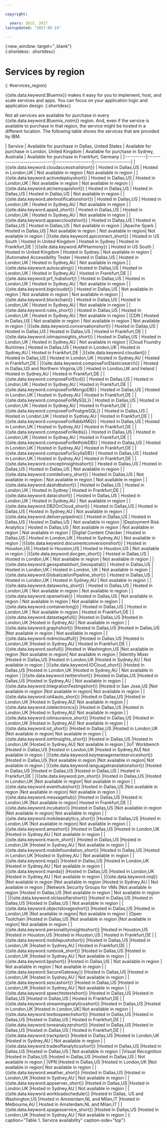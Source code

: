```yaml
---

copyright:

  years: 2015, 2017
lastupdated: "2017-05-15"

---
```


{:new_window: target="_blank"}  
{:shortdesc: .shortdesc}


# Services by region
{: #services_region}

{{site.data.keyword.Bluemix}} makes it easy for you to implement, host, and scale services and apps. You can focus on your application logic and application design. 
{:shortdesc}

Not all services are available for purchase in every {{site.data.keyword.Bluemix_notm}} region. And, even if the service is available to purchase in that region, the service might be hosted in a different location. The following table shows the services that are provided by IBM.



| Service | Available for purchase in Dallas, United States | Available for purchase in London, United Kingdom | Available for purchase in Sydney, Australia | Available for purchase in Frankfurt, Germany |
|:----------|:------------------------------|:------------------|:------------------|
|{{site.data.keyword.cloudaccesstrailshort}} | Hosted in Dallas,US | Hosted in London,UK | Not available in region | Not available in region |
|{{site.data.keyword.activedeployshort}} | Hosted in Dallas,US | Hosted in London,UK | Not available in region | Not available in region |
|{{site.data.keyword.alchemyapishort}} | Hosted in Dallas,US | Hosted in Dallas,US | Hosted in Dallas,US | Not available in region |
|{{site.data.keyword.alertnotificationshort}}	| Hosted in Dallas,US	| Hosted in London,UK	| Hosted in Sydney,AU | Not available in region |
|{{site.data.keyword.appid_short}} | Hosted in Dallas,US | Hosted in London,UK | Hosted in Sydney,AU | Not available in region |
|{{site.data.keyword.appseccloudshort}} | Hosted in Dallas,US | Hosted in Dallas,US | Hosted in Dallas,US | Not available in region |
|Apache Spark | Hosted in Dallas,US | Not available in region | Not available in region| Not available in region |
|{{site.data.keyword.apiconnect_short}} | Hosted in US South | Hosted in United Kingdom | Hosted in Sydney | Hosted in Frankfurt,DE |
|{{site.data.keyword.APIHarmony}} | Hosted in US South | Hosted in United Kingdom | Hosted in Sydney | Not available in region |
|Automated Accessibility Tester | Hosted in Dallas,US | Hosted in London,UK | Hosted in Sydney,AU | Not available in region |
|{{site.data.keyword.autoscaling}} | Hosted in Dallas,US | Hosted in London,UK | Hosted in Sydney,AU | Hosted in Frankfurt,DE |
|{{site.data.keyword.prf_hubshort}}	| Hosted in Dallas,US | Hosted in London,UK | Hosted in Sydney,AU | Not available in region |
|{{site.data.keyword.bigicloudst}} | Hosted in Dallas,US | Not available in region | Not available in region | Not available in region |
|{{site.data.keyword.blockchain}} | Hosted in Dallas,US | Hosted in London,UK | Hosted in Sydney,AU | Not available in region |
|{{site.data.keyword.rules_short}} | Hosted in Dallas,US | Hosted in London,UK | Hosted in Sydney,AU | Not available in region |
|CDN | Hosted in Dallas,US | Not available in region | Not available in region | Not available in region |
|{{site.data.keyword.conversationshort}} | Hosted in Dallas,US | Hosted in Dallas,US | Hosted in Dallas,US | Hosted in Frankfurt,DE |
|{{site.data.keyword.iotmapinsights_short}} | Hosted in Dallas,US | Hosted in London,UK | Hosted in Sydney,AU | Not available in region |
|Cloud Foundry Runtimes | Hosted in Dallas,US | Hosted in London,UK | Hosted in Sydney,AU | Hosted in Frankfurt,DE |
|{{site.data.keyword.cloudant}} | Hosted in Dallas,US | Hosted in London,UK | Hosted in Sydney,AU | Hosted in Frankfurt,DE |
|{{site.data.keyword.composeForElasticsearch}} | Hosted in Dallas,US and Northern Virginia,US | Hosted in London,UK and Ireland | Hosted in Sydney,AU | Hosted in Frankfurt,DE |
|{{site.data.keyword.composeForEtcd}}	| Hosted in Dallas,US	| Hosted in London,UK	| Hosted in Sydney,AU | Hosted in Frankfurt,DE |
|{{site.data.keyword.composeForMongoDB}} | Hosted in Dallas,US | Hosted in London,UK | Hosted in Sydney,AU | Hosted in Frankfurt,DE |
|{{site.data.keyword.composeForMySQL}} | Hosted in Dallas,US | Hosted in London,UK | Hosted in Sydney,AU | Hosted in Frankfurt,DE |
|{{site.data.keyword.composeForPostgreSQL}} | Hosted in Dallas,US | Hosted in London,UK | Hosted in Sydney,AU | Hosted in Frankfurt,DE |
|{{site.data.keyword.composeForRabbitMQ}}	| Hosted in Dallas,US	| Hosted in London,UK | Hosted in Sydney,AU | Hosted in Frankfurt,DE |
|{{site.data.keyword.composeForRedis}} | Hosted in Dallas,US	| Hosted in London,UK | Hosted in Sydney,AU | Hosted in Frankfurt,DE |
|{{site.data.keyword.composeForRethinkDB}} | Hosted in Dallas,US | Hosted in London,UK | Hosted in Sydney,AU | Hosted in Frankfurt,DE |
|{{site.data.keyword.composeForScyllaDB}} | Hosted in Dallas,US | Hosted in London,UK | Hosted in Sydney,AU | Hosted in Frankfurt,DE |
|{{site.data.keyword.conceptinsightsshort}}	| Hosted in Dallas,US	| Hosted in Dallas,US	| Hosted in Dallas,US | Not available in region |
|{{site.data.keyword.contdelivery_short}} | Hosted in Dallas,US | Not available in region | Not available in region | Not available in region |
|{{site.data.keyword.dashdbshort}} | Hosted in Dallas,US | Hosted in London,UK | Hosted in Sydney | Hosted in Frankfurt,DE |
|{{site.data.keyword.datacshort}}	| Hosted in Dallas,US	| Hosted in London,UK	| Hosted in Sydney,AU | Not available in region |
|{{site.data.keyword.DB2OnCloud_short}}	| Hosted in Dallas,US	| Hosted in Dallas,US	| Hosted in Sydney,AU | Not available in region |
|{{site.data.keyword.deliverypipeline}}	| Hosted in Dallas,US | Hosted in Dallas,US	| Hosted in Dallas,US | Not available in region |
|Deployment Risk Analytics | Hosted in Dallas,US | Not available in region | Not available in region | Not available in region |
|Digital Content Checker | Hosted in Dallas,US | Hosted in London,UK | Hosted in Sydney,AU | Not available in region |
|{{site.data.keyword.documentconversionshort}} | Hosted in Houston,US	| Hosted in Houston,US	| Hosted in Houston,US | Not available in region |
|{{site.data.keyword.docgen_short}}	| Hosted in Dallas,US	| Hosted in London,UK	| Not available in region | Not available in region |
|{{site.data.keyword.geospatialshort_Geospatial}}	| Hosted in Dallas,US	| Hosted in London,UK	| Hosted in London, UK | Not available in region |
|{{site.data.keyword.GlobalizationPipeline_short}}	| Hosted in Dallas,US	| Hosted in London,UK	| Hosted in Sydney,AU | Not available in region |
|{{site.data.keyword.dataworks_short}} | Hosted in Dallas,US | Hosted in London,UK | Not available in region | Not available in region |
|{{site.data.keyword.openwhisk}} | Hosted in Dallas,US | Not available in region | Not available in region | Not available in region |
|{{site.data.keyword.containerlong}} | Hosted in Dallas,US | Hosted in London,UK | Not available in region | Hosted in Frankfurt,DE |
|{{site.data.keyword.datastagefull}}		|Hosted in Dallas,US		|Hosted in London,UK		|Hosted in Sydney,AU | Not available in region |
|{{site.data.keyword.graphshort}}       |Hosted in Dallas,US		|Hosted in Dallas,US		|Not available in region | Not available in region |
|{{site.data.keyword.mdmcloudfull}}		|Hosted in Dallas,US		|Hosted in London,UK		|Hosted in Sydney,AU | Hosted in Frankfurt,DE |
|{{site.data.keyword.ssofull}}			|Hosted in Washington,US		|Not available in region		|Not available in region| Not available in region |
|Identity Mixer		|Hosted in Dallas,US		|Hosted in London,UK		|Hosted in Sydney,AU | Not available in region |
|{{site.data.keyword.IOCloud_short}}		|Hosted in Dallas,US		|Hosted in London,UK		|Hosted in Sydney,AU | Not available in region |
|{{site.data.keyword.twittershort}}		|Hosted in Dallas,US		|Hosted in Dallas,US		|Hosted in Sydney,AU | Not available in region |
|{{site.data.keyword.IntegrationTestingshort}}	|Hosted in San Jose,US		|Not available in region		|Not available in region| Not available in region |
|{{site.data.keyword.iot4auto_short}}		|Hosted in Dallas,US		|Hosted in London,UK		|Hosted in Sydney,AU| Not available in region |
|{{site.data.keyword.iotelectronics}}		|Hosted in Dallas,US		|Hosted in London,UK		|Hosted in Sydney,AU| Not available in region |
|{{site.data.keyword.iotinsurance_short}}		|Hosted in Dallas,US		|Hosted in London,UK		|Hosted in Sydney,AU| Not available in region |
|{{site.data.keyword.iot_short}}		|Hosted in Dallas,US		|Hosted in London,UK		|Not available in region| Not available in region |
|{{site.data.keyword.iotrtinsights_short}}		|Hosted in Dallas,US		|Hosted in London,UK		|Hosted in Sydney,AU| Not available in region |
|IoT Workbench		|Hosted in Dallas,US		|Hosted in London,UK		|Hosted in Sydney,AU| Not available in region |
|{{site.data.keyword.keymanagementserviceshort}}	|Hosted in Dallas,US		|Not available in region		|Not available in region| Not available in region |
|{{site.data.keyword.languagetranslationshort}}	|Hosted in Dallas,US		|Hosted in Dallas,US		|Hosted in Dallas,US | Hosted in Frankfurt,DE |
|{{site.data.keyword.pm_short}}   |Hosted in Dallas,US		|Hosted in London,UK		|Not available in region| Not available in region |
|{{site.data.keyword.eventhubshort}}		|Hosted in Dallas,US		|Not available in region		|Not available in region| Not available in region |
|{{site.data.keyword.messagehub}}		|Hosted in Dallas,US		|Hosted in London,UK		|Not available in region| Hosted in Frankfurt,DE |
|{{site.data.keyword.incubator}}		|Hosted in Dallas,US		|Not available in region		|Not available in region| Not available in region |
|{{site.data.keyword.mobileanalytics_short}}		|Hosted in Dallas,US		|Hosted in London,UK		|Not available in region| Not available in region |
|{{site.data.keyword.amashort}}			|Hosted in Dallas,US		|Hosted in London,UK			|Hosted in Sydney,AU | Not available in region |
|{{site.data.keyword.macm_short}}		|Hosted in Dallas,US		|Hosted in London,UK			|Hosted in Sydney,AU | Not available in region |
|{{site.data.keyword.mobilefoundation_short}}			|Hosted in Dallas,US		|Hosted in London,UK			|Hosted in Sydney,AU | Not available in region |
|{{site.data.keyword.mqa}}			|Hosted in Dallas,US		|Hosted in London,UK			|Hosted in Sydney,AU | Not available in region |
|{{site.data.keyword.manda}}			|Hosted in Dallas,US		|Hosted in London,UK		|Hosted in Sydney,AU | Not available in region |
|{{site.data.keyword.mql}}			|Not available in region		|Not available in region		|Hosted in Sydney,AU | Not available in region |
|Network Security Groups for VMs 	|Not available in region		|Hosted in Dallas,US		|Not available in region | Not available in region |
|{{site.data.keyword.nlclassifiershort}} 	|Hosted in Dallas,US		|Hosted in Dallas,US		|Hosted in Dallas,US | Not available in region |
|{{site.data.keyword.objectstorageshort}}	|Hosted in Dallas,US		|Hosted in London,UK		|Not available in region| Not available in region |
|Open Toolchain			|Hosted in Dallas,US		|Not available in region		|Not available in region| Not available in region |
|{{site.data.keyword.personalityinsightsshort}}	|Hosted in Houston,US		|Hosted in Houston,US		|Hosted in Houston,US | Hosted in Frankfurt,DE |
|{{site.data.keyword.mobilepushshort}}				|Hosted in Dallas,US		|Hosted in London,UK			|Hosted in Sydney,AU | Hosted in Frankfurt,DE |
|{{site.data.keyword.runbook_short}}				|Hosted in Dallas,US		|Hosted in London,UK			|Hosted in Sydney,AU | Not available in region |
|{{site.data.keyword.bpshort}}				|Hosted in Dallas,US		| Not available in region | Not available in region | Not available in region |
|{{site.data.keyword.SecureGateway}}		|Hosted in Dallas,US		|Hosted in London,UK		|Hosted in Sydney,AU | Not available in region |
|{{site.data.keyword.sescashort}}		|Hosted in Dallas,US		|Hosted in London,UK		|Hosted in Sydney,AU | Not available in region |
|{{site.data.keyword.speechtotextshort}}	|Hosted in Dallas,US		|Hosted in Dallas,US		|Hosted in Dallas,US | Hosted in Frankfurt,DE |
|{{site.data.keyword.streaminganalyticsshort}}	|Hosted in Dallas,US		|Hosted in London,UK		|Hosted in London,UK| Not available in region |
|{{site.data.keyword.texttospeechshort}} 	|Hosted in Dallas,US		|Hosted in Dallas,US		|Hosted in Dallas,US | Hosted in Frankfurt,DE |
|{{site.data.keyword.toneanalyzershort}} 	|Hosted in Dallas,US		|Hosted in Dallas,US		|Hosted in Dallas,US | Hosted in Frankfurt,DE |
|{{site.data.keyword.trackplan}}		|Hosted in Dallas,US		|Hosted in London,UK		|Hosted in Sydney,AU | Not available in region |
|{{site.data.keyword.tradeoffanalyticsshort}}	|Hosted in Dallas,US		|Hosted in Dallas,US		|Hosted in Dallas,US | Not available in region |
|Visual Recognition	|Hosted in Dallas,US		|Hosted in Dallas,US		|Hosted in Dallas,US | Not available in region |
|VPN			|Hosted in Dallas,US		|Hosted in London,UK		|Not available in region| Not available in region |
|{{site.data.keyword.weather_short}}		|Hosted in Dallas,US		|Hosted in London,UK		|Hosted in Sydney,AU | Not available in region |
|{{site.data.keyword.appserver_short}}	|Hosted in Dallas,US		|Hosted in London,UK		|Hosted in Sydney,AU | Not available in region |
|{{site.data.keyword.workloadscheduler}}	|Hosted in Dallas, US and Washington,US		|Hosted in Amsterdam,NL and Milan,IT		|Hosted in Melbourne,AU | Hosted in Amsterdam,NL and Milan,IT |
|{{site.data.keyword.xpagesservice_short}}	|Hosted in Dallas,US		|Hosted in London,UK		|Hosted in Sydney,AU | Not available in region |
{: caption="Table 1. Service availability" caption-side="top"}
